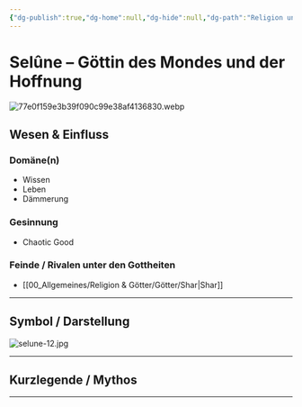 ```yaml
---
{"dg-publish":true,"dg-home":null,"dg-hide":null,"dg-path":"Religion und Götter/Götter/Selûne.md","name":"Selûne","alignment":"CG","domäne":["knowledge","life","twilight"],"symbol":"Pair of eyes surrounded by seven stars","tags":["magic","religion","god"],"permalink":"/religion-und-goetter/goetter/selune/","dgPassFrontmatter":true}
---
```



# **Selûne** – Göttin des Mondes und der Hoffnung

![77e0f159e3b39f090c99e38af4136830.webp](/img/user/_Bilder/Gods/Sel%C3%BBne/77e0f159e3b39f090c99e38af4136830.webp)

## **Wesen & Einfluss**

### Domäne(n)

- Wissen
- Leben
- Dämmerung

### Gesinnung

- Chaotic Good

### Feinde / Rivalen unter den Gottheiten

- [[00_Allgemeines/Religion & Götter/Götter/Shar\|Shar]]

---

## Symbol / Darstellung

![selune-12.jpg](/img/user/_Bilder/Gods/Sel%C3%BBne/selune-12.jpg)

---

## **Kurzlegende / Mythos**




---
